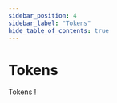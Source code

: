 ```yaml
---
sidebar_position: 4
sidebar_label: "Tokens"
hide_table_of_contents: true
---
```


# Tokens

Tokens !
